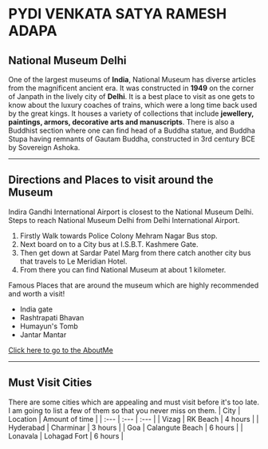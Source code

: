 # PYDI VENKATA SATYA RAMESH ADAPA
## National Museum Delhi
One of the largest museums of **India**, National Museum has diverse articles from the magnificent ancient era. It was constructed in **1949** on the corner of Janpath in the lively city of **Delhi**. It is a best place to visit as one gets to know about the luxury coaches of trains, which were a long time back used by the great kings. It houses a variety of collections that include **jewellery, paintings, armors, decorative arts and manuscripts**. There is also a Buddhist section where one can find head of a Buddha statue, and Buddha Stupa having remnants of Gautam Buddha, constructed in 3rd century BCE by Sovereign Ashoka.

*****

## Directions and Places to visit around the Museum
Indira Gandhi International Airport is closest to the National Museum Delhi. Steps to reach National Museum Delhi from Delhi International Airport. 
1. Firstly Walk towards Police Colony Mehram Nagar Bus stop.
2. Next board on to a City bus at I.S.B.T. Kashmere Gate. 
3. Then get down at Sardar Patel Marg from there catch another city bus that travels to Le Meridian Hotel.
4. From there you can find National Museum at about 1 kilometer.

Famous Places that are around the museum which are highly recommended and worth a visit!
* India gate
* Rashtrapati Bhavan
* Humayun's Tomb
* Jantar Mantar

[Click here to go to the AboutMe](AboutMe.md)

*****

## Must Visit Cities
There are some cities which are appealing and must visit before it's too late. I am going to list a few of them so that you never miss on them.
| City | Location | Amount of time |
| :--- | :--- | :--- |
| Vizag | RK Beach | 4 hours |
| Hyderabad | Charminar | 3 hours |
| Goa | Calangute Beach | 6 hours |
| Lonavala | Lohagad Fort | 6 hours |
